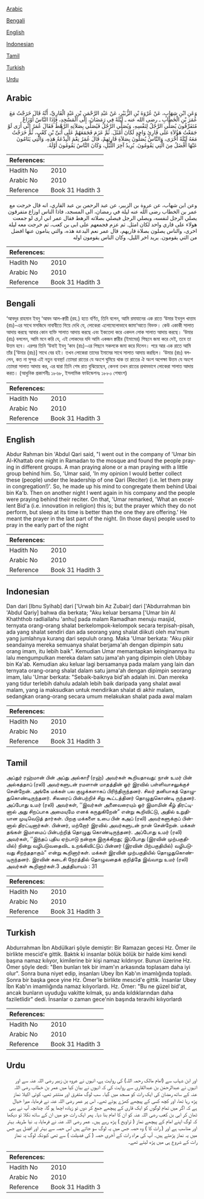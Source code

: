 [Arabic](#arabic)

[Bengali](#bengali)

[English](#english)

[Indonesian](#indonesian)

[Tamil](#tamil)

[Turkish](#turkish)

[Urdu](#urdu)

## Arabic


<div dir="rtl" lang="ar" style={{fontSize:'larger',backgroundColor:'#f8f9fa',padding:20}}>
وَعَنِ ابْنِ شِهَابٍ، عَنْ عُرْوَةَ بْنِ الزُّبَيْرِ، عَنْ عَبْدِ الرَّحْمَنِ بْنِ عَبْدٍ الْقَارِيِّ، أَنَّهُ قَالَ خَرَجْتُ مَعَ عُمَرَ بْنِ الْخَطَّابِ ـ رضى الله عنه ـ لَيْلَةً فِي رَمَضَانَ، إِلَى الْمَسْجِدِ، فَإِذَا النَّاسُ أَوْزَاعٌ مُتَفَرِّقُونَ يُصَلِّي الرَّجُلُ لِنَفْسِهِ، وَيُصَلِّي الرَّجُلُ فَيُصَلِّي بِصَلاَتِهِ الرَّهْطُ فَقَالَ عُمَرُ إِنِّي أَرَى لَوْ جَمَعْتُ هَؤُلاَءِ عَلَى قَارِئٍ وَاحِدٍ لَكَانَ أَمْثَلَ‏.‏ ثُمَّ عَزَمَ فَجَمَعَهُمْ عَلَى أُبَىِّ بْنِ كَعْبٍ، ثُمَّ خَرَجْتُ مَعَهُ لَيْلَةً أُخْرَى، وَالنَّاسُ يُصَلُّونَ بِصَلاَةِ قَارِئِهِمْ، قَالَ عُمَرُ نِعْمَ الْبِدْعَةُ هَذِهِ، وَالَّتِي يَنَامُونَ عَنْهَا أَفْضَلُ مِنَ الَّتِي يَقُومُونَ‏.‏ يُرِيدُ آخِرَ اللَّيْلِ، وَكَانَ النَّاسُ يَقُومُونَ أَوَّلَهُ‏.‏
</div>
<div style={{backgroundColor:'#f8f9fa',padding:20, marginBottom: 10}}><table> <thead> <tr> <th>References:</th> <th></th> </tr> </thead> <tbody><tr><td>Hadith No</td><td>2010</td></tr><tr><td>Arabic No</td><td>2010</td></tr><tr><td>Reference</td><td>Book 31 Hadith 3</td></tr></tbody></table></div>


<div dir="rtl" lang="ar" style={{fontSize:'larger',backgroundColor:'#f8f9fa',padding:20}}>
وعن ابن شهاب، عن عروة بن الزبير، عن عبد الرحمن بن عبد القاري، انه قال خرجت مع عمر بن الخطاب رضى الله عنه ليلة في رمضان، الى المسجد، فاذا الناس اوزاع متفرقون يصلي الرجل لنفسه، ويصلي الرجل فيصلي بصلاته الرهط فقال عمر اني ارى لو جمعت هولاء على قاري واحد لكان امثل. ثم عزم فجمعهم على ابى بن كعب، ثم خرجت معه ليلة اخرى، والناس يصلون بصلاة قاريهم، قال عمر نعم البدعة هذه، والتي ينامون عنها افضل من التي يقومون. يريد اخر الليل، وكان الناس يقومون اوله
</div>
<div style={{backgroundColor:'#f8f9fa',padding:20, marginBottom: 10}}><table> <thead> <tr> <th>References:</th> <th></th> </tr> </thead> <tbody><tr><td>Hadith No</td><td>2010</td></tr><tr><td>Arabic No</td><td>2010</td></tr><tr><td>Reference</td><td>Book 31 Hadith 3</td></tr></tbody></table></div>

## Bengali


<div dir="ltr" lang="bn" style={{fontSize:'larger',backgroundColor:'#f8f9fa',padding:20}}>
‘আবদুর রাহমান ইবনু ‘আবদ আল-ক্বারী (রহ.) হতে বর্ণিত, তিনি বলেন, আমি রমাযানের এক রাতে ‘উমার ইবনুল খাত্তাব (রাঃ)-এর সাথে মসজিদে নাবাবীতে গিয়ে দেখি যে, লোকেরা এলোমেলোভাবে জামা‘আতে বিভক্ত। কেউ একাকী সালাত আদায় করছে আবার কোন ব্যক্তি সালাত আদায় করছে এবং ইকতেদা করে একদল লোক সালাত আদায় করছে। ‘উমার (রাঃ) বললেন, আমি মনে করি যে, এই লোকদের যদি আমি একজন ক্বারীর (ইমামের) পিছনে জমা করে দেই, তবে তা উত্তম হবে। এরপর তিনি ‘উবাই ইবনু ‘কাব (রাঃ)-এর পিছনে সকলকে জমা করে দিলেন। পরে আর এক রাতে আমি তাঁর [‘উমার (রাঃ)] সাথে বের হই। তখন লোকেরা তাদের ইমামের সাথে সালাত আদায় করছিল। ‘উমার (রাঃ) বললেন, কত না সুন্দর এই নতুন ব্যবস্থা! তোমরা রাতের যে অংশে ঘুমিয়ে থাক তা রাতের ঐ অংশ অপেক্ষা উত্তম যে অংশে তোমরা সালাত আদায় কর, এর দ্বারা তিনি শেষ রাত বুঝিয়েছেন, কেননা তখন রাতের প্রথমভাগে লোকেরা সালাত আদায় করত। (আধুনিক প্রকাশনীঃ ১৮৬৮, ইসলামিক ফাউন্ডেশনঃ ১৮৮০ শেষাংশ)
</div>
<div style={{backgroundColor:'#f8f9fa',padding:20, marginBottom: 10}}><table> <thead> <tr> <th>References:</th> <th></th> </tr> </thead> <tbody><tr><td>Hadith No</td><td>2010</td></tr><tr><td>Arabic No</td><td>2010</td></tr><tr><td>Reference</td><td>Book 31 Hadith 3</td></tr></tbody></table></div>

## English


<div dir="ltr" lang="en" style={{fontSize:'larger',backgroundColor:'#f8f9fa',padding:20}}>
Abdur Rahman bin 'Abdul Qari said, "I went out in the company of 'Umar bin Al-Khattab one night in Ramadan to the mosque and found the people praying in different groups. A man praying alone or a man praying with a little group behind him. So, 'Umar said, 'In my opinion I would better collect these (people) under the leadership of one Qari (Reciter) (i.e. let them pray in congregation!)'. So, he made up his mind to congregate them behind Ubai bin Ka'b. Then on another night I went again in his company and the people were praying behind their reciter. On that, 'Umar remarked, 'What an excellent Bid'a (i.e. innovation in religion) this is; but the prayer which they do not perform, but sleep at its time is better than the one they are offering.' He meant the prayer in the last part of the night. (In those days) people used to pray in the early part of the night
</div>
<div style={{backgroundColor:'#f8f9fa',padding:20, marginBottom: 10}}><table> <thead> <tr> <th>References:</th> <th></th> </tr> </thead> <tbody><tr><td>Hadith No</td><td>2010</td></tr><tr><td>Arabic No</td><td>2010</td></tr><tr><td>Reference</td><td>Book 31 Hadith 3</td></tr></tbody></table></div>

## Indonesian


<div dir="ltr" lang="id" style={{fontSize:'larger',backgroundColor:'#f8f9fa',padding:20}}>
Dan dari [Ibnu Syihab] dari ['Urwah bin Az Zubair] dari ['Abdurrahman bin 'Abdul Qariy] bahwa dia berkata; "Aku keluar bersama ['Umar bin Al Khaththob radliallahu 'anhu] pada malam Ramadhan menuju masjid, ternyata orang-orang shalat berkelompok-kelompok secara terpisah-pisah, ada yang shalat sendiri dan ada seorang yang shalat diikuti oleh ma'mum yang jumlahnya kurang dari sepuluh orang. Maka 'Umar berkata: "Aku pikir seandainya mereka semuanya shalat berjama'ah dengan dipimpin satu orang imam, itu lebih baik". Kemudian Umar memantapkan keinginannya itu lalu mengumpulkan mereka dalam satu jama'ah yang dipimpin oleh Ubbay bin Ka'ab. Kemudian aku keluar lagi bersamanya pada malam yang lain dan ternyata orang-orang shalat dalam satu jama'ah dengan dipimpin seorang imam, lalu 'Umar berkata: "Sebaik-baiknya bid'ah adalah ini. Dan mereka yang tidur terlebih dahulu adalah lebih baik daripada yang shalat awal malam, yang ia maksudkan untuk mendirikan shalat di akhir malam, sedangkan orang-orang secara umum melakukan shalat pada awal malam
</div>
<div style={{backgroundColor:'#f8f9fa',padding:20, marginBottom: 10}}><table> <thead> <tr> <th>References:</th> <th></th> </tr> </thead> <tbody><tr><td>Hadith No</td><td>2010</td></tr><tr><td>Arabic No</td><td>2010</td></tr><tr><td>Reference</td><td>Book 31 Hadith 3</td></tr></tbody></table></div>

## Tamil


<div dir="ltr" lang="ta" style={{fontSize:'larger',backgroundColor:'#f8f9fa',padding:20}}>
அப்துர் ரஹ்மான் பின் அப்து அல்காரீ (ரஹ்) அவர்கள் கூறியதாவது: நான் உமர் பின் அல்கத்தாப் (ரலி) அவர்களுடன் ரமளான் மாதத்தின் ஓர் இரவில் பள்ளிவாசலுக்குச் சென்றேன். அங்கே மக்கள் பல குழுக்களாகப் பிரிந்திருந்தனர். சிலர் தனியாகத் தொழுதுகொண்டிருந்தனர். சிலரைப் பின்பற்றிச் சிறு கூட்டத்தினர் தொழுதுகொண்டி ருந்தனர். அப்போது உமர் (ரலி) அவர்கள், ‘‘இவர்கள் அனைவரையும் ஓர் இமாமின் கீழ் திரட்டினால் அது சிறப்பாக அமையுமே எனக் கருதுகிறேன்” என்று கூறிவிட்டு, அதில் உறுதியான முடிவெடுத் தார்கள். பிறகு மக்களை உபை பின் கஅப் (ரலி) அவர்களுக்குப் பின்னால் திரட்டினார்கள். பின்னர், மற்றோர் இரவில் அவர்களுடன் நான் சென்றேன். மக்கள் தங்கள் இமாமைப் பின்பற்றித் தொழுது கொண்டிருந்தனர். அப்போது உமர் (ரலி) அவர்கள், ‘‘இந்தப் புதிய ஏற்பாடு நன்றாக இருக்கிறது; இப்போது (இரவின் முற்பகுதியில்) நின்று வழிபடுவதைவிட உறங்கிவிட்டுப் பின்னர் (இரவின் பிற்பகுதியில்) வழிபடுவது சிறந்ததாகும்” என்று கூறினார்கள். மக்கள் இரவின் முற்பகுதியில் தொழுதுகொண்டிருந்தனர். இரவின் கடைசி நேரத்தில் தொழுவதைக் குறித்தே இவ்வாறு உமர் (ரலி) அவர்கள் கூறினார்கள்.3 அத்தியாயம் : 31
</div>
<div style={{backgroundColor:'#f8f9fa',padding:20, marginBottom: 10}}><table> <thead> <tr> <th>References:</th> <th></th> </tr> </thead> <tbody><tr><td>Hadith No</td><td>2010</td></tr><tr><td>Arabic No</td><td>2010</td></tr><tr><td>Reference</td><td>Book 31 Hadith 3</td></tr></tbody></table></div>

## Turkish


<div dir="ltr" lang="tr" style={{fontSize:'larger',backgroundColor:'#f8f9fa',padding:20}}>
Abdurrahman İbn Abdülkari şöyle demiştir: Bir Ramazan gecesi Hz. Ömer ile birlikte mescid'e gittik. Baktık ki insanlar bölük bölük bir halde kimi kendi başına namaz kılıyor, kimilerine bir kişi namaz kıldırıyor. Bunun üzerine Hz. Ömer şöyle dedi: "Ben bunları tek bir imam'ın arkasında toplasam daha iyi olur". Sonra buna niyet edip, insanları Ubey İbn Kab'ın imamlığında topladı. Sonra bir başka gece yine Hz. Ömer'le birlikte mescid'e gittik. İnsanlar Ubey İbn Kab'ın imamlığında namaz kılıyorlardı. Hz. Ömer: "Bu ne güzel bid'at, ancak bunların uyuduğu vakitte kılmak, şu anda kıldıklarından daha faziletlidir" dedi. İnsanlar o zaman gece'nin başında teravihi kılıyorlardı
</div>
<div style={{backgroundColor:'#f8f9fa',padding:20, marginBottom: 10}}><table> <thead> <tr> <th>References:</th> <th></th> </tr> </thead> <tbody><tr><td>Hadith No</td><td>2010</td></tr><tr><td>Arabic No</td><td>2010</td></tr><tr><td>Reference</td><td>Book 31 Hadith 3</td></tr></tbody></table></div>

## Urdu


<div dir="rtl" lang="ur" style={{fontSize:'larger',backgroundColor:'#f8f9fa',padding:20}}>
اور ابن شہاب سے (امام مالک رحمہ اللہ) کی روایت ہے، انہوں نے عروہ بن زبیر رضی اللہ عنہ سے اور انہوں نے عبدالرحمٰن بن عبدالقاری سے روایت کی کہ انہوں نے بیان کیا میں عمر بن خطاب رضی اللہ عنہ کے ساتھ رمضان کی ایک رات کو مسجد میں گیا۔ سب لوگ متفرق اور منتشر تھے، کوئی اکیلا نماز پڑھ رہا تھا، اور کچھ کسی کے پیچھے کھڑے ہوئے تھے۔ اس پر عمر رضی اللہ عنہ نے فرمایا، میرا خیال ہے کہ اگر میں تمام لوگوں کو ایک قاری کے پیچھے جمع کر دوں تو زیادہ اچھا ہو گا، چنانچہ آپ نے یہی ٹھان کر ابی بن کعب رضی اللہ عنہ کو ان کا امام بنا دیا۔ پھر ایک رات جو میں ان کے ساتھ نکلا تو دیکھا کہ لوگ اپنے امام کے پیچھے نماز ( تراویح ) پڑھ رہے ہیں۔ عمر رضی اللہ عنہ نے فرمایا، یہ نیا طریقہ بہتر اور مناسب ہے اور ( رات کا ) وہ حصہ جس میں یہ لوگ سو جاتے ہیں اس حصہ سے بہتر اور افضل ہے جس میں یہ نماز پڑھتے ہیں۔ آپ کی مراد رات کے آخری حصہ ( کی فضیلت ) سے تھی کیونکہ لوگ یہ نماز رات کے شروع ہی میں پڑھ لیتے تھے۔
</div>
<div style={{backgroundColor:'#f8f9fa',padding:20, marginBottom: 10}}><table> <thead> <tr> <th>References:</th> <th></th> </tr> </thead> <tbody><tr><td>Hadith No</td><td>2010</td></tr><tr><td>Arabic No</td><td>2010</td></tr><tr><td>Reference</td><td>Book 31 Hadith 3</td></tr></tbody></table></div>